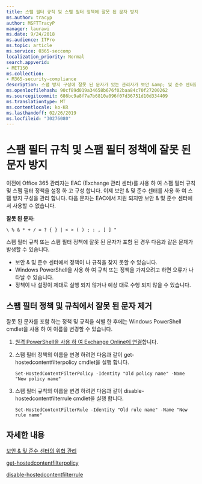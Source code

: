 ```yaml
---
title: 스팸 필터 규칙 및 스팸 필터 정책에 잘못 된 문자 방지
ms.author: tracyp
author: MSFTTracyP
manager: laurawi
ms.date: 9/24/2018
ms.audience: ITPro
ms.topic: article
ms.service: O365-seccomp
localization_priority: Normal
search.appverid:
- MET150
ms.collection:
- M365-security-compliance
description: 스팸 방지 구성에 잘못 된 문자가 있는 관리자가 보안 &amp; 및 준수 센터를 사용 하려고 할 때 문제를 해결 하는 데 도움이 되는 정보를 제공 합니다.
ms.openlocfilehash: 90cf89d019a34658b676f02baa84c70f27200262
ms.sourcegitcommit: 686bc9a8f7a7b6810a096f07d36751d10d334409
ms.translationtype: MT
ms.contentlocale: ko-KR
ms.lasthandoff: 02/26/2019
ms.locfileid: "30276080"
---
```

# <a name="avoid-invalid-characters-in-your-spam-filter-rules-and-spam-filter-policy"></a>스팸 필터 규칙 및 스팸 필터 정책에 잘못 된 문자 방지 

이전에 Office 365 관리자는 EAC (Exchange 관리 센터)를 사용 하 여 스팸 필터 규칙 및 스팸 필터 정책을 설정 하 고 구성 합니다. 이제 보안 &amp; 및 준수 센터를 사용 하 여 스팸 방지 구성을 관리 합니다. 다음 문자는 EAC에서 지원 되지만 보안 &amp; 및 준수 센터에서 사용할 수 없습니다.  

**잘못 된 문자:**
  
```\ % & * + / = ? { } | < > ( ) ; : , [ ] "```

스팸 필터 규칙 또는 스팸 필터 정책에 잘못 된 문자가 포함 된 경우 다음과 같은 문제가 발생할 수 있습니다.
- 보안 &amp; 및 준수 센터에서 정책이 나 규칙을 찾지 못할 수 있습니다.
- Windows PowerShell을 사용 하 여 규칙 또는 정책을 가져오려고 하면 오류가 나타날 수 있습니다.
- 정책이 나 설정이 제대로 실행 되지 않거나 예상 대로 수행 되지 않을 수 있습니다.

## <a name="remove-the-invalid-characters-from-the-spam-filter-policy-and-rules"></a>스팸 필터 정책 및 규칙에서 잘못 된 문자 제거

잘못 된 문자를 포함 하는 정책 및 규칙을 식별 한 후에는 Windows PowerShell cmdlet을 사용 하 여 이름을 변경할 수 있습니다. 

1. [원격 PowerShell을 사용 하 여 Exchange Online에 연결](https://docs.microsoft.com/powershell/exchange/exchange-online/connect-to-exchange-online-powershell/connect-to-exchange-online-powershell?view=exchange-ps)합니다.
    
2. 스팸 필터 정책의 이름을 변경 하려면 다음과 같이 get-hostedcontentfilterpolicy cmdlet을 실행 합니다.
    
    ```
    Set-HostedContentFilterPolicy -Identity "Old policy name" -Name "New policy name"
    ```  

3. 스팸 필터 규칙의 이름을 변경 하려면 다음과 같이 disable-hostedcontentfilterrule cmdlet을 실행 합니다.
    
    ```
    Set-HostedContentFilterRule -Identity "Old rule name" -Name "New rule name"
    ```  

  
 ## <a name="for-more-information"></a>자세한 내용

[보안 &amp; 및 준수 센터의 위협 관리](threat-management.md)
  
[get-hostedcontentfilterpolicy](https://docs.microsoft.com/powershell/module/exchange/antispam-antimalware/set-hostedcontentfilterpolicy?view=exchange-ps)

[disable-hostedcontentfilterrule](https://docs.microsoft.com/powershell/module/exchange/antispam-antimalware/set-hostedcontentfilterrule?view=exchange-ps)
